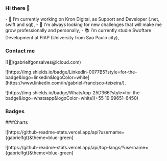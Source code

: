 ### Hi there 👋
<p>
- 🔭 I’m currently working on Kron Digital, as Support and Developer (.net, swift and sql),
- 🌱 I'm always looking for new challenges that will make me grow professionally and personally,
- 📚 I’m currently studie Swoftare Development at FIAP (University from Sao Paulo city),
</p>

### Contact me
<p>![📧](gabrielfgonsalves@icloud.com)</p>
<p>![https://img.shields.io/badge/LinkedIn-0077B5?style=for-the-badge&logo=linkedin&logoColor=white](https://www.linkedin.com/in/gabriel-francisco-teixeira/).</p>
<p>![https://img.shields.io/badge/WhatsApp-25D366?style=for-the-badge&logo=whatsapp&logoColor=white](+55 19 99651-6450)</p>

### Badges



###Charts
<p>![https://github-readme-stats.vercel.app/api?username={gabrielfgt}&theme=blue-green]</p>
<p>![https://github-readme-stats.vercel.app/api/top-langs/?username={gabrielfgt}&theme=blue-green]</p>
